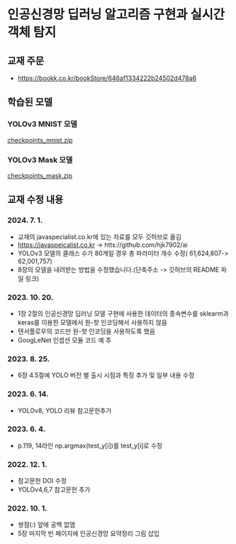 # 인공신경망 딥러닝 알고리즘 구현과 실시간 객체 탐지

## 교재 주문
* https://bookk.co.kr/bookStore/646af1334222b24502d478a6

## 학습된 모델
### YOLOv3 MNIST 모델
[checkpoints_mnist.zip](https://drive.google.com/file/d/19udN0Q881hFrYQ-eEuXQjywFXoRFzKl0/view?usp=sharing)

### YOLOv3 Mask 모델
[checkpoints_mask.zip](https://drive.google.com/file/d/16Lzowa8Hh4ggCcGCBC1Qgf89VEI8o0WU/view?usp=sharing)

## 교재 수정 내용
### 2024. 7. 1.
 - 교재의 javaspecialist.co.kr에 있는 자료를 모두 깃허브로 옮김
 - https://javaspeicalist.co.kr -> htts://github.com/hjk7902/ai
 - YOLOv3 모델의 클래스 수가 80개일 경우 총 파라미터 개수 수정( 61,624,807-> 62,001,757)
 - 8장의 모델을 내려받는 방법을 수정했습니다.(단축주소 -> 깃허브의 README 파일 링크)
### 2023. 10. 20.
 - 1장 2절의 인공신경망 딥러닝 모델 구현에 사용한 데이터의 종속변수를 sklearm과 keras를 이용한 모델에서 원-핫 인코딩해서 사용하지 않음
 - 텐서플로우의 코드만 원-핫 인코딩을 사용하도록 했음 
 - GoogLeNet 인셉션 모듈 코드 예 추

### 2023. 8. 25.
 - 6장 4.5절에 YOLO 버전 별 출시 시점과 특징 추가 및 일부 내용 수정 

### 2023. 6. 14.
 - YOLOv8, YOLO 리뷰 참고문헌추가

### 2023. 6. 4.
 - p.119, 14라인 np.argmax(test_y[i])를 test_y[i]로 수정

### 2022. 12. 1.
 - 참고문헌 DOI 수정
 - YOLOv4,6,7 참고문헌 추가

### 2022. 10. 1.
 - 쌍점(:) 앞에 공백 없앰
 - 5장 마지막 빈 페이지에 인공신경망 요약정리 그림 삽입
